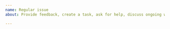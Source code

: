 ```yaml
---
name: Regular issue
about: Provide feedback, create a task, ask for help, discuss ongoing work, etc.

---
```


<!-- Provide as much detail as you can in clear language, while keeping the text concise. Separate paragraphs with an empty new line and use formatting where necessary, to improve readability -->
